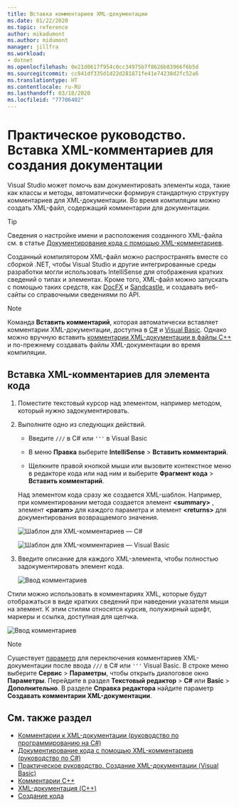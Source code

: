 ```yaml
---
title: Вставка комментариев XML-документации
ms.date: 01/22/2020
ms.topic: reference
author: mikadumont
ms.author: midumont
manager: jillfra
ms.workload:
- dotnet
ms.openlocfilehash: 0e21d0617f954c0cc34975b7f8626b83966f6b5d
ms.sourcegitcommit: cc841df335d1d22d281871fe41e74238d2fc52a6
ms.translationtype: HT
ms.contentlocale: ru-RU
ms.lasthandoff: 03/18/2020
ms.locfileid: "77706402"
---
```

# <a name="how-to-insert-xml-comments-for-documentation-generation"></a>Практическое руководство. Вставка XML-комментариев для создания документации

Visual Studio может помочь вам документировать элементы кода, такие как классы и методы, автоматически формируя стандартную структуру комментариев для XML-документации. Во время компиляции можно создать XML-файл, содержащий комментарии для документации.

> [!TIP]
> Сведения о настройке имени и расположения созданного XML-файла см. в статье [Документирование кода с помощью XML-комментариев](/dotnet/csharp/codedoc).

Созданный компилятором XML-файл можно распространять вместе со сборкой .NET, чтобы Visual Studio и другие интегрированные среды разработки могли использовать IntelliSense для отображения кратких сведений о типах и элементах. Кроме того, XML-файл можно запускать с помощью таких средств, как [DocFX](https://dotnet.github.io/docfx/) и [Sandcastle](https://www.microsoft.com/download/details.aspx?id=10526), и создавать веб-сайты со справочными сведениями по API.

> [!NOTE]
> Команда **Вставить комментарий**, которая автоматически вставляет комментарии XML-документации, доступна в [C#](/dotnet/csharp/programming-guide/xmldoc/xml-documentation-comments) и [Visual Basic](/dotnet/visual-basic/programming-guide/program-structure/how-to-create-xml-documentation). Однако можно вручную вставить [комментарии XML-документации в файлы C++](/cpp/build/reference/xml-documentation-visual-cpp) и по-прежнему создавать файлы XML-документации во время компиляции.

## <a name="to-insert-xml-comments-for-a-code-element"></a>Вставка XML-комментариев для элемента кода

1. Поместите текстовый курсор над элементом, например методом, который нужно задокументировать.

2. Выполните одно из следующих действий.

   - Введите `///` в C# или `'''` в Visual Basic

   - В меню **Правка** выберите **IntelliSense** > **Вставить комментарий**.

   - Щелкните правой кнопкой мыши или вызовите контекстное меню в редакторе кода или над ним и выберите **Фрагмент кода** > **Вставить комментарий**.

   Над элементом кода сразу же создается XML-шаблон. Например, при комментировании метода создается элемент **\<summary\>** , элемент **\<param\>** для каждого параметра и элемент **\<returns\>** для документирования возвращаемого значения.

   ![Шаблон для XML-комментариев — C#](media/doc-preview-cs.png)

   ![Шаблон для XML-комментариев — Visual Basic](media/doc-preview-vb.png)

3. Введите описание для каждого XML-элемента, чтобы полностью задокументировать элемент кода.

   ![Ввод комментариев](media/doc-result-cs.png)

Стили можно использовать в комментариях XML, которые будут отображаться в виде кратких сведений при наведении указателя мыши на элемент. К этим стилям относятся курсив, полужирный шрифт, маркеры и ссылка, доступная для щелчка.

   ![Ввод комментариев](media/doc-style-cs.png) 

> [!NOTE]
> Существует [параметр](../../ide/reference/options-text-editor-csharp-advanced.md) для переключения комментариев XML-документации после ввода `///` в C# или `'''` Visual Basic. В строке меню выберите **Сервис** > **Параметры**, чтобы открыть диалоговое окно **Параметры**. Перейдите в раздел **Текстовый редактор** > **C#** или **Basic** > **Дополнительно**. В разделе **Справка редактора** найдите параметр **Создавать комментарии XML-документации**.

## <a name="see-also"></a>См. также раздел

- [Комментарии к XML-документации (руководство по программированию на C#)](/dotnet/csharp/programming-guide/xmldoc/xml-documentation-comments)
- [Документирование кода с помощью XML-комментариев (руководство по C#)](/dotnet/csharp/codedoc)
- [Практическое руководство. Создание XML-документации (Visual Basic)](/dotnet/visual-basic/programming-guide/program-structure/how-to-create-xml-documentation)
- [Комментарии C++](/cpp/cpp/comments-cpp)
- [XML-документация (C++)](/cpp/build/reference/xml-documentation-visual-cpp)
- [Создание кода](../code-generation-in-visual-studio.md)
